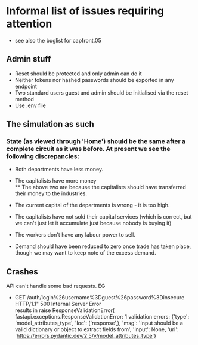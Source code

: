 # Informal list of issues requiring attention
* see also the buglist for capfront.05

## Admin stuff
* Reset should be protected and only admin can do it
* Neither tokens nor hashed passwords should be exported in any endpoint
* Two standard users guest and admin should be initialised via the reset method
* Use .env file

## The simulation as such

### State (as viewed through 'Home') should be the same after a complete circuit as it was before. At present we see the following discrepancies:  
* Both departments have less money.  
* The capitalists have more money  
** The above two are because the capitalists should have transferred their money to the industries.

* The current capital of the departments is wrong - it is too high.
* The capitalists have not sold their capital services (which is correct, but we can't just let it accumulate just because nobody is buying it)
* The workers don't have any labour power to sell.
* Demand should have been reduced to zero once trade has taken place, though we may want to keep note of the excess demand.


## Crashes
API can't handle some bad requests. EG  

* GET /auth/login%26username%3Dguest%26password%3Dinsecure HTTP/1.1" 500 Internal Server Error  
results in    raise ResponseValidationError(
fastapi.exceptions.ResponseValidationError: 1 validation errors:
  {'type': 'model_attributes_type', 'loc': ('response',), 'msg': 'Input should be a valid dictionary or object to extract fields from', 'input': None, 'url': 'https://errors.pydantic.dev/2.5/v/model_attributes_type'}  



